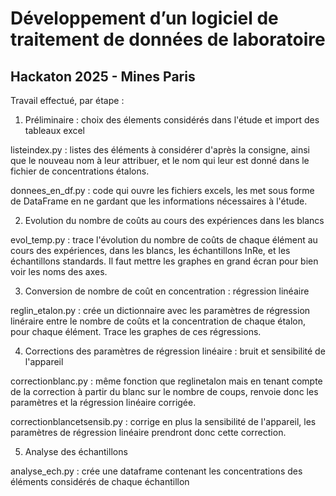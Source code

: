 # Développement d’un logiciel de traitement de données de laboratoire
## Hackaton 2025 - Mines Paris

Travail effectué, par étape :

1. Préliminaire : choix des élements considérés dans l'étude et import des tableaux excel

listeindex.py : listes des éléments à considérer d'après la consigne, ainsi que le nouveau nom à leur attribuer, et le nom qui leur est donné dans le fichier de concentrations étalons.

donnees_en_df.py : code qui ouvre les fichiers excels, les met sous forme de DataFrame en ne gardant que les informations nécessaires à l'étude.

2. Evolution du nombre de coûts au cours des expériences dans les blancs

evol_temp.py : trace l'évolution du nombre de coûts de chaque élément au cours des expériences, dans les blancs, les échantillons InRe, et les échantillons standards. Il faut mettre les graphes en grand écran pour bien voir les noms des axes.

3. Conversion de nombre de coût en concentration : régression linéaire

reglin_etalon.py : crée un dictionnaire avec les paramètres de régression linéraire entre le nombre de coûts et la concentration de chaque étalon, pour chaque élément.  Trace les graphes de ces régressions.

4. Corrections des paramètres de régression linéaire : bruit et sensibilité de l'appareil

correctionblanc.py : même fonction que reglinetalon mais en tenant compte de la correction à partir du blanc sur le nombre de coups, renvoie donc les paramètres et la régression linéaire corrigée.

correctionblancetsensib.py : corrige en plus la sensibilité de l'appareil, les paramètres de régression linéaire prendront donc cette correction.

5. Analyse des échantillons 

analyse_ech.py : crée une dataframe contenant les concentrations des éléments considérés de chaque échantillon